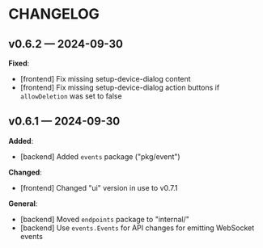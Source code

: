# CHANGELOG

## v0.6.2 — 2024-09-30

**Fixed**:

- [frontend] Fix missing setup-device-dialog content
- [frontend] Fix missing setup-device-dialog action buttons if
    `allowDeletion` was set to false

## v0.6.1 — 2024-09-30

**Added**:

- [backend] Added `events` package ("pkg/event")

**Changed**:

- [frontend] Changed "ui" version in use to v0.7.1

**General**:

- [backend] Moved `endpoints` package to "internal/"
- [backend] Use `events.Events` for API changes for emitting WebSocket events
